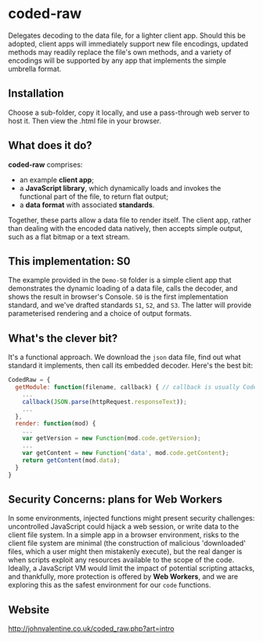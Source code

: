 # coded-raw
Delegates decoding to the data file, for a lighter client app. Should this be adopted, client apps will immediately support new file encodings, updated methods may readily replace the file's own methods, and a variety of encodings will be supported by any app that implements the simple umbrella format.

## Installation
Choose a sub-folder, copy it locally, and use a pass-through web server to host it. Then view the .html file in your browser.

## What does it do?
**coded-raw** comprises:
* an example **client app**;
* a **JavaScript library**, which dynamically loads and invokes the functional part of the file, to return flat output;
* a **data format** with associated **standards**.

Together, these parts allow a data file to render itself. The client app, rather than dealing with the encoded data natively, then accepts simple output, such as a flat bitmap or a text stream.

## This implementation: S0
The example provided in the `Demo-S0` folder is a simple client app that demonstrates the dynamic loading of a data file, calls the decoder, and shows the result in browser's Console. `S0` is the first implementation standard, and we've drafted standards `S1`, `S2`, and `S3`. The latter  will provide parameterised rendering and a choice of output formats.

## What's the clever bit?
It's a functional approach. We download the `json` data file, find out what standard it implements, then call its embedded decoder. Here's the best bit:

```JavaScript
CodedRaw = {
  getModule: function(filename, callback) { // callback is usually CodedRaw.render
    ...
    callback(JSON.parse(httpRequest.responseText));
    ...
  },
  render: function(mod) {
    ...
    var getVersion = new Function(mod.code.getVersion);
    ...
    var getContent = new Function('data', mod.code.getContent);
    return getContent(mod.data);
  }
}
```

## Security Concerns: plans for Web Workers

In some environments, injected functions might present security challenges: uncontrolled JavaScript could hijack a web session, or write data to the client file system. In a simple app in a browser environment, risks to the client file system are minimal (the construction of malicious 'downloaded' files, which a user might then mistakenly execute), but the real danger is when scripts exploit any resources available to the scope of the code. Ideally, a JavaScript VM would limit the impact of potential scripting attacks, and thankfully, more protection is offered by **Web Workers**, and we are exploring this as the safest environment for our `code` functions.

## Website

http://johnvalentine.co.uk/coded_raw.php?art=intro
